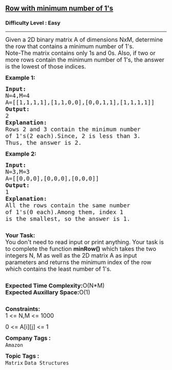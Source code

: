 <h2><a href="https://practice.geeksforgeeks.org/problems/row-with-minimum-number-of-1s5430/0">Row with minimum number of 1's</a></h2><h3>Difficulty Level : Easy</h3><hr><div class="problems_problem_content__Xm_eO"><p><span style="font-size:18px">Given a 2D binary matrix A of dimensions NxM, determine the row that contains a minimum number of 1's.<br>
Note-The matrix contains only 1s and 0s. Also, if two or more rows contain the minimum number of 1's, the answer is the lowest of those indices.</span></p>

<p><strong><span style="font-size:18px">Example 1:</span></strong></p>

<pre><span style="font-size:18px"><strong>Input:</strong>
N=4,M=4
A=[[1,1,1,1],[1,1,0,0],[0,0,1,1],[1,1,1,1]]
<strong>Output:</strong>
2
<strong>Explanation:</strong>
Rows 2 and 3 contain the minimum number 
of 1's(2 each).Since, 2 is less than 3.
Thus, the answer is 2.</span></pre>

<p><strong><span style="font-size:18px">Example 2:</span></strong></p>

<pre><span style="font-size:18px"><strong>Input:</strong>
N=3,M=3
A=[[0,0,0],[0,0,0],[0,0,0]]
<strong>Output:</strong>
1
<strong>Explanation:</strong>
All the rows contain the same number 
of 1's(0 each).Among them, index 1 
is the smallest, so the answer is 1.</span></pre>

<p><br>
<span style="font-size:18px"><strong>Your Task:</strong><br>
You don't need to read input or print anything. Your task is to complete the function <strong>minRow()</strong> which takes the two integers N, M as well as the 2D matrix A as input parameters and returns the minimum&nbsp;index of the row which contains the least number of 1's.</span></p>

<p><br>
<span style="font-size:18px"><strong>Expected Time Complexity:</strong>O(N*M)<br>
<strong>Expected Auxillary Space:</strong>O(1)</span></p>

<p><br>
<span style="font-size:18px"><strong>Constraints:</strong><br>
1 &lt;= N,M &lt;= 1000</span></p>

<p><span style="font-size:18px">0 &lt;= A[i][j] &lt;= 1</span></p>
</div><p><span style=font-size:18px><strong>Company Tags : </strong><br><code>Amazon</code>&nbsp;<br><p><span style=font-size:18px><strong>Topic Tags : </strong><br><code>Matrix</code>&nbsp;<code>Data Structures</code>&nbsp;